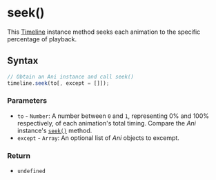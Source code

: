 # seek\(\)

This [Timeline](./) instance method seeks each animation to the specific percentage of playback.

## Syntax

```javascript
// Obtain an Ani instance and call seek()
timeline.seek(to[, except = []]);
```

### Parameters

* `to` - `Number`: A number between `0` and `1`, representing 0% and 100% respectively, of each animation's total timing. Compare the _Ani_ instance's [`seek()`](../ani/seek.md) method.
* `except` - `Array`: An optional list of _Ani_ objects to excempt.

### Return

* `undefined`

